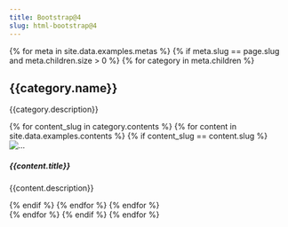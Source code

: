 ```yaml
---
title: Bootstrap@4
slug: html-bootstrap@4
---
```


{% for meta in site.data.examples.metas %}
  {% if meta.slug == page.slug and meta.children.size > 0 %}
  {% for category in meta.children %}
  <h2 class="h2">{{category.name}}</h2>
  <p class="mb-0">{{category.description}}</p>
  <div class="row row-cols-1 row-cols-sm-2 row-cols-md-3 row-cols-lg-4">
    {% for content_slug in category.contents %}
      {% for content in site.data.examples.contents %}
        {% if content_slug == content.slug %}
        <div class="col p-2">
          <a class="card text-decoration-none">
            <div class="card-img-top">
              <img src="https://cdn.jsdelivr.net/gh/langnang/examples/html/bootstrap4/{{content.slug}}/screenshot.png" alt="...">
            </div>
            <div class="card-body">
              <h5 class="card-title">{{content.title}}</h5>
              <!-- <div class="mb-1">
                <span :class="'badge badge-'+randomThemeType()+' mr-1'" v-for="tag in tags.filter(v=>(v.contents||[]).includes(content.slug))" :key="tag.slug">{{tag.name}}</span>
              </div> -->
              <p class="card-text text-muted">{{content.description}}</p>
            </div>
          </a>
        </div>
        {% endif %}
      {% endfor %}
    {% endfor %}
  </div>
  {% endfor %}
  {% endif %}
{% endfor %}
